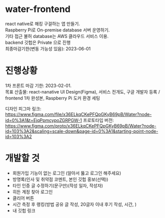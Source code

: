 # water-frontend
react native로 해킹 구걸하는 앱 만들기.    
Raspberry Pi로 On-premise database 서버 운영하기.  
기타 접근 불허 database는 AWS 클라우드 서비스 이용.   
backend 깃헙은 Private 으로 진행     
최종마감기한(변동 가능성 있음): 2023-06-01       

# 진행상황
1차 프론트 마감 기한: 2023-02-01.         
목표 산출물: react-nanative UI Design(Figma), 서비스 전개도, 구글 개발자 등록 / frontend 1차 완성본, Raspberry Pi 도커 환경 세팅   
   
디자인 피그마 링크: https://www.figma.com/file/x36ELkqCKePFQpGKyB69pB/Water?node-id=0%3A1&t=EjqPpmcypoZGRPGW-1
프로토타입 버전: https://www.figma.com/proto/x36ELkqCKePFQpGKyB69pB/Water?node-id=103%3A2&scaling=scale-down&page-id=0%3A1&starting-point-node-id=103%3A2    


# 개발할 것
- 회원가입 기능이 없는 로그인 (알아서 뚫고 로그인 해주세요)  
- 방명록(인사 및 취약점 코멘트, 본인 깃헙 홍보(선택))
- 타인 인증 글 수정하기(문구만)(작성 일자, 작성자)
- 히든 계정 찾아 로그인
- 클리어 버튼
- 시간 측정 후 랭킹(방법 공유 글 작성, 20글자 이내 후기 작성, 시간, )
- 내 깃헙 링크
